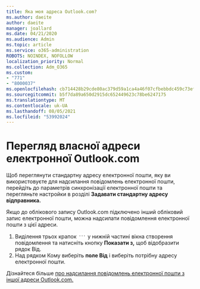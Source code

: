 ```yaml
---
title: Яка моя адреса Outlook.com?
ms.author: daeite
author: daeite
manager: joallard
ms.date: 04/21/2020
ms.audience: Admin
ms.topic: article
ms.service: o365-administration
ROBOTS: NOINDEX, NOFOLLOW
localization_priority: Normal
ms.collection: Adm_O365
ms.custom:
- "771"
- "8000037"
ms.openlocfilehash: cb714428b29cde80ac379d59a1ca4a46f07cfbebbdc459c73ef100b7a17a72b7
ms.sourcegitcommit: b5f7da89a650d2915dc652449623c78be6247175
ms.translationtype: MT
ms.contentlocale: uk-UA
ms.lasthandoff: 08/05/2021
ms.locfileid: "53992024"
---
```

# <a name="see-your-own-outlookcom-email-address"></a>Перегляд власної адреси електронної Outlook.com

Щоб переглянути стандартну адресу електронної пошти, яку [](https://outlook.live.com/mail/options/mail/accounts) ви використовуєте для надсилання повідомлень електронної пошти, перейдіть до параметрів синхронізації електронної пошти та перегляньте настройки в розділі **Задавати стандартну адресу відправника.**

Якщо до облікового запису Outlook.com підключено інший обліковий запис електронної пошти, можна надсилати повідомлення електронної пошти з цієї адреси.

1. Виділення трьох крапок <img src='data:image/png;base64,iVBORw0KGgoAAAANSUhEUgAAABYAAAAPCAYAAADgbT9oAAAACXBIWXMAAA7EAAAOxAGVKw4bAAAAB3RJTUUH4wYLFhkF94QzeAAAAAd0RVh0QXV0aG9yAKmuzEgAAAAMdEVYdERlc2NyaXB0aW9uABMJISMAAAAKdEVYdENvcHlyaWdodACsD8w6AAAADnRFWHRDcmVhdGlvbiB0aW1lADX3DwkAAAAJdEVYdFNvZnR3YXJlAF1w/zoAAAALdEVYdERpc2NsYWltZXIAt8C0jwAAAAh0RVh0V2FybmluZwDAG+aHAAAAB3RFWHRTb3VyY2UA9f+D6wAAAAh0RVh0Q29tbWVudAD2zJa/AAAABnRFWHRUaXRsZQCo7tInAAAAL0lEQVQ4jWP8////fwYaACZaGDpq8HAzuKGhnqGhoR5DIaniNHMx42gGGTUYAwAAw6QRD6XFR1wAAAAASUVORK5CYII=' />
 у нижній частині вікна створення повідомлення та натисніть кнопку **Показати з,** щоб відобразити рядок Від.
2. Над рядком Кому виберіть **поле Від** і виберіть потрібну адресу електронної пошти.

Дізнайтеся більше [про надсилання повідомлень електронної пошти з іншої адреси Outlook.com.](https://support.office.com/article/ccba89cb-141c-4a36-8c56-6d16a8556d2e?wt.mc_id=Office_Outlook_com_Alchemy)